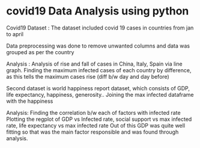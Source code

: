 # covid19 Data Analysis using python

Covid19 Dataset : The dataset included covid 19 cases in countries from jan to april 

Data preprocessing was done to remove unwanted columns and data was grouped as per the country 

Analysis : Analysis of rise and fall of cases in China, Italy, Spain via line graph.
           Finding the maximum infected cases of each country by difference, as this tells the maximum cases rise (diff b/w day and day before)
           
Second dataset is world happiness report dataset, which consists of GDP, life expectancy, happiness, generosity..
Joining the max infected dataframe with the happiness

Analysis: Finding the correlation b/w each of factors with infected rate
          Plotting the regplot of GDP vs Infected rate, social support vs max infected rate, life expectancy vs max infected rate
          Out of this GDP was quite well fitting so that was the main factor responsible and was found through analysis.
           
           
